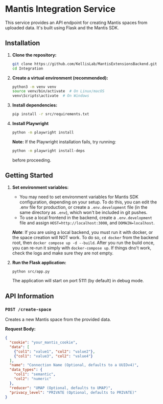 # Mantis Integration Service

This service provides an API endpoint for creating Mantis spaces from uploaded data. It's built using Flask and the Mantis SDK.

## Installation

1.  **Clone the repository:**

    ```bash
    git clone https://github.com/KellisLab/MantisExtensionsBackend.git
    cd Integration
    ```

2.  **Create a virtual environment (recommended):**

    ```bash
    python3 -m venv venv
    source venv/bin/activate  # On Linux/macOS
    venv\Scripts\activate  # On Windows
    ```

3.  **Install dependencies:**

    ```bash
    pip install -r src/requirements.txt
    ```

4. **Install Playwright**

    ```bash
    python -m playwright install
    ```

    **Note:** If the Playwright installation fails, try running:

    ```bash
    python -m playwright install-deps
    ```

    before proceeding.

## Getting Started

1.  **Set environment variables:**

    *   You may need to set environment variables for Mantis SDK configuration, depending on your setup. To do this, you can edit the .env file for production, or create a `.env.development` file (in the same directory as `.env`), which won't be included in git pushes.
    * To use a local frontend in the backend, create a `.env.development` file and assign `HOST=http://localhost:3000`, and `DOMAIN=localhost`.

    ***Note***: If you are using a local backend, you must run it with docker, or the space creation will NOT work. To do so, `cd docker` from the backend root, then `docker compose up -d --build`. After you run the build once, you can re-run it simply with `docker-compose up`. If things dno't work, check the logs and make sure they are not empty.

2.  **Run the Flask application:**

    ```bash
    python src/app.py
    ```

    The application will start on port 5111 (by default) in debug mode.

## API Information

### `POST /create-space`

Creates a new Mantis space from the provided data.

**Request Body:**

```json
{
  "cookie": "your_mantis_cookie",
  "data": [
    {"col1": "value1", "col2": "value2"},
    {"col1": "value3", "col2": "value4"}
  ],
  "name": "Connection Name (Optional, defaults to a UUIDv4)",
  "data_types": {
    "col1": "semantic",
    "col2": "numeric"
  },
  "reducer": "UMAP (Optional, defaults to UMAP)",
  "privacy_level": "PRIVATE (Optional, defaults to PRIVATE)"
}